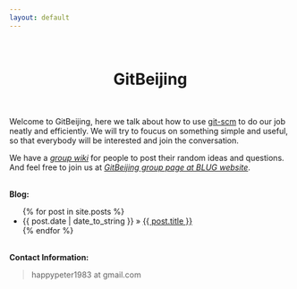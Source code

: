 ```yaml
---
layout: default
---
```

<br />
<h1 style="text-align:center">GitBeijing</h1>
<br />

Welcome to GitBeijing, here we talk about how to use [git-scm][git] to do our job
neatly and efficiently. We will try to foucus on something simple and useful,
so that everybody will be interested and join the conversation.

[git]: http://git-scm.com

We have a 
<i><a href="http://github.com/happypeter/GitBeijing/wiki">group wiki</a></i>
for people to post their random ideas and questions. And feel free to 
join us at <i><a href="http://www.beijinglug.org/en/index.php?option=com_groupjive&action=gj.core.groups.showgroup&groupid=31&Itemid=134http://www.beijinglug.org/en/index.php?option=com_groupjive&action=gj.core.groups.showgroup&groupid=31&Itemid=134">GitBeijing group page at BLUG website</a></i>.

<p><br /><b>Blog:</b></p>
  <ul class="posts">
    {% for post in site.posts %}
      <li><span>{{ post.date | date_to_string }}</span> &raquo; <a href="/GitBeijing{{ post.url }}">{{ post.title }}</a></li>
    {% endfor %}
  </ul>

<p><br /><b>Contact Information:</b></p>

<blockquote>
<p>
happypeter1983 at gmail.com
</p>
</blockquote>


